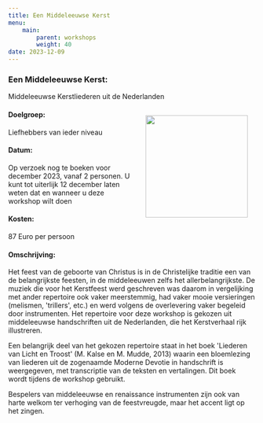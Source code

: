 ```yaml
---
title: Een Middeleeuwse Kerst
menu:
    main:
        parent: workshops
        weight: 40
date: 2023-12-09
---
```

### Een Middeleeuwse Kerst: 
Middeleeuwse Kerstliederen uit de Nederlanden

<img src="../images/Bazuinen.jpeg" style="width: 13rem; float: right; margin:1rem">

#### Doelgroep:
Liefhebbers van ieder niveau
#### Datum:
Op verzoek nog te boeken voor december 2023, vanaf 2 personen. U kunt tot uiterlijk 12 december laten weten dat en wanneer u deze workshop wilt doen
#### Kosten: 
87 Euro per persoon
#### Omschrijving:
Het feest van de geboorte van Christus is in de Christelijke traditie een van de belangrijkste feesten, in de middeleeuwen zelfs het allerbelangrijkste. De muziek die voor het Kerstfeest werd geschreven was daarom in vergelijking met ander repertoire ook vaker meerstemmig, had vaker mooie versieringen (melismen, 'trillers', etc.) en werd volgens de overlevering vaker begeleid door instrumenten. Het repertoire voor deze workshop is gekozen uit middeleeuwse handschriften uit de Nederlanden, die het Kerstverhaal rijk illustreren. 

Een belangrijk deel van het gekozen repertoire staat in het boek 'Liederen van Licht en Troost' (M. Kalse en M. Mudde, 2013) waarin een bloemlezing van liederen uit de zogenaamde Moderne Devotie in handschrift is weergegeven, met transcriptie van de teksten en vertalingen. Dit boek wordt tijdens de workshop gebruikt. 

Bespelers van middeleeuwse en renaissance instrumenten zijn ook van harte welkom ter verhoging van de feestvreugde, maar het accent ligt op het zingen.